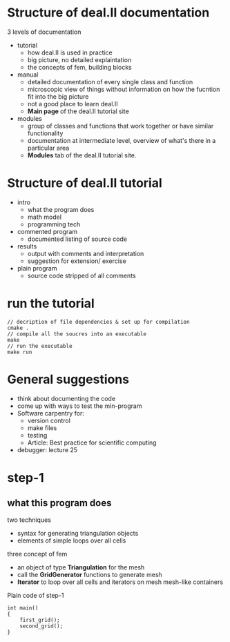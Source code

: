 # Structure of deal.II documentation

3 levels of documentation

- tutorial
  - how deal.II is used in practice 
  - big picture, no detailed explaintation
  - the concepts of fem, building blocks
- manual
  - detailed documentation of every single class and function
  - microscopic view of things without information on how the fucntion fit into the big picture
  - not a good place to learn deal.II
  - **Main page** of the deal.II tutorial site
- modules
  - group of classes and functions that work together or have similar functionality
  - documentation at intermediate level, overview of what's there in a particular area
  - **Modules** tab of the deal.II tutorial site.

# Structure of deal.II tutorial

- intro
  - what the program does
  - math model
  - programming tech
- commented program
  - documented listing of source code
- results
  - output with comments and interpretation
  - suggestion for extension/ exercise
- plain program
  - source code stripped of all comments


# run the tutorial

    // decription of file dependencies & set up for compilation
    cmake .
    // compile all the soucres into an executable
    make
    // run the executable
    make run
# General suggestions

- think about documenting the code
- come up with ways to test the min-program
- Software carpentry for:
  - version control
  - make files
  - testing
  - Article: Best practice for scientific computing
- debugger: lecture 25
# step-1

## what this program does

two techniques
- syntax for generating triangulation objects
- elements of simple loops over all cells

three concept of fem
- an object of type **Triangulation** for the mesh
- call the **GridGenerator** functions to generate mesh
- **Iterator** to loop over all cells and iterators on mesh mesh-like containers


Plain code of step-1

    

    int main()
    {
        first_grid();
        second_grid();
    }